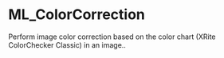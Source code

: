 # ML_ColorCorrection
Perform image color correction based on the color chart (XRite ColorChecker Classic) in an image..
